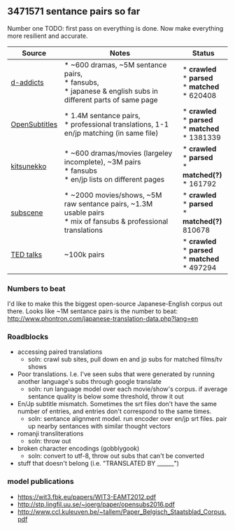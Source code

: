 ## 3471571 sentance pairs so far

Number one TODO: first pass on everything is done. Now make everything more resilient and accurate. 

| Source                                                                                                     | Notes                                                                                                            | Status                                          |
|----------------------------------------------------------------------------------------------------------|------------------------------------------------------------------------------------------------------------------|-------------------------------------------------|
| [d-addicts](http://www.d-addicts.com/forums/page/subtitles?sid=c00e06662e59c449c2b2814b22e7bc90#Japanese) | * ~600 dramas, ~5M sentance pairs,<br>  * fansubs,<br> * japanese & english subs in different parts of same page | * **crawled**<br/>* **parsed** <br/>* **matched**<br/>* 620408                                  |
| [OpenSubtitles](http://opus.lingfil.uu.se/OpenSubtitles2016.php)                                         | * 1.4M sentance pairs,<br> * professional translations, 1-1 en/jp matching (in same file)                        | * **crawled**<br/>* **parsed**<br/>* **matched**<br/>* 1381339  |
| [kitsunekko](http://kitsunekko.net/dirlist.php?dir=subtitles%2Fjapanese%2F)                              | * ~600 dramas/movies (largeley incomplete), ~3M pairs<br> * fansubs<br> * en/jp lists on different pages         | * **crawled**<br/>* **parsed**<br/>* **matched(?)** <br/> * 161792 |
| [subscene](http://v2.subscene.com/subtitles/a/japanese.aspx)                                             | * ~2000 movies/shows, ~5M raw sentance pairs, ~1.3M usable pairs<br> * mix of fansubs & professional translations                       | * **crawled**<br/>* **parsed**<br/>* **matched(?)** <br/> 810678 |
| [TED talks](https://www.ted.com/talks) | ~100k pairs | * **crawled**<br/> * **parsed**<br/>* **matched** </br>* 497294 |

### Numbers to beat

I'd like to make this the biggest open-source Japanese-English corpus out there. Looks like ~1M sentance pairs is the number to beat: http://www.phontron.com/japanese-translation-data.php?lang=en


### Roadblocks

* accessing paired translations
  * soln: crawl sub sites, pull down en and jp subs for matched films/tv shows
* Poor translations. I.e. I've seen subs that were generated by running another language's subs through google translate
  * soln: run language model over each movie/show's corpus. if average sentance quality is below some threshold, throw it out
* En/Jp subtitle mismatch. Sometimes the srt files don't have the same number of entries, and entries don't correspond to the same times.
  * soln: sentance alignment model. run encoder over en/jp srt files. pair up nearby sentances with similar thought vectors
* romanji transliterations
  * soln: throw out
* broken character encodings (gobblygook)
  * soln: convert to utf-8, throw out subs that can't be converted
* stuff that doesn't belong (i.e. "TRANSLATED BY ______")


### model publications

* https://wit3.fbk.eu/papers/WIT3-EAMT2012.pdf
* http://stp.lingfil.uu.se/~joerg/paper/opensubs2016.pdf
* http://www.ccl.kuleuven.be/~tallem/Paper_Belgisch_Staatsblad_Corpus.pdf







